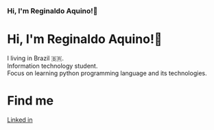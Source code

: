 ### Hi, I'm Reginaldo Aquino!👋  

# Hi, I'm Reginaldo  Aquino!👋  

I living in Brazil 🇧🇷.  
Information technology student.  
Focus on learning python programming language and its technologies.  

# Find me  
[Linked in](www.linkedin.com/in/python4us)
